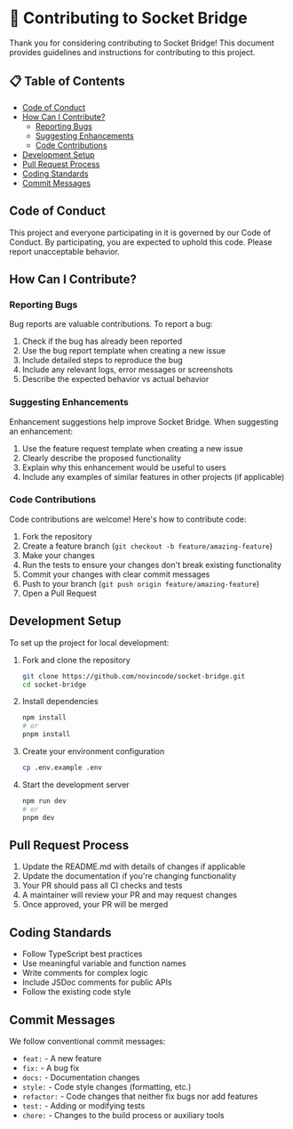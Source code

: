 # 🤝 Contributing to Socket Bridge

Thank you for considering contributing to Socket Bridge! This document provides guidelines and instructions for contributing to this project.

## 📋 Table of Contents

- [Code of Conduct](#code-of-conduct)
- [How Can I Contribute?](#how-can-i-contribute)
  - [Reporting Bugs](#reporting-bugs)
  - [Suggesting Enhancements](#suggesting-enhancements)
  - [Code Contributions](#code-contributions)
- [Development Setup](#development-setup)
- [Pull Request Process](#pull-request-process)
- [Coding Standards](#coding-standards)
- [Commit Messages](#commit-messages)

## Code of Conduct

This project and everyone participating in it is governed by our Code of Conduct. By participating, you are expected to uphold this code. Please report unacceptable behavior.

## How Can I Contribute?

### Reporting Bugs

Bug reports are valuable contributions. To report a bug:

1. Check if the bug has already been reported
2. Use the bug report template when creating a new issue
3. Include detailed steps to reproduce the bug
4. Include any relevant logs, error messages or screenshots
5. Describe the expected behavior vs actual behavior

### Suggesting Enhancements

Enhancement suggestions help improve Socket Bridge. When suggesting an enhancement:

1. Use the feature request template when creating a new issue
2. Clearly describe the proposed functionality
3. Explain why this enhancement would be useful to users
4. Include any examples of similar features in other projects (if applicable)

### Code Contributions

Code contributions are welcome! Here's how to contribute code:

1. Fork the repository
2. Create a feature branch (`git checkout -b feature/amazing-feature`)
3. Make your changes
4. Run the tests to ensure your changes don't break existing functionality
5. Commit your changes with clear commit messages
6. Push to your branch (`git push origin feature/amazing-feature`)
7. Open a Pull Request

## Development Setup

To set up the project for local development:

1. Fork and clone the repository
   ```bash
   git clone https://github.com/novincode/socket-bridge.git
   cd socket-bridge
   ```

2. Install dependencies
   ```bash
   npm install
   # or
   pnpm install
   ```

3. Create your environment configuration
   ```bash
   cp .env.example .env
   ```

4. Start the development server
   ```bash
   npm run dev
   # or
   pnpm dev
   ```

## Pull Request Process

1. Update the README.md with details of changes if applicable
2. Update the documentation if you're changing functionality
3. Your PR should pass all CI checks and tests
4. A maintainer will review your PR and may request changes
5. Once approved, your PR will be merged

## Coding Standards

- Follow TypeScript best practices
- Use meaningful variable and function names
- Write comments for complex logic
- Include JSDoc comments for public APIs
- Follow the existing code style

## Commit Messages

We follow conventional commit messages:

- `feat:` - A new feature
- `fix:` - A bug fix
- `docs:` - Documentation changes
- `style:` - Code style changes (formatting, etc.)
- `refactor:` - Code changes that neither fix bugs nor add features
- `test:` - Adding or modifying tests
- `chore:` - Changes to the build process or auxiliary tools
